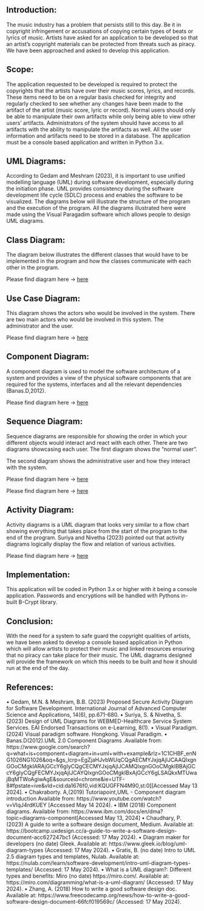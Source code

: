


<H2>Introduction:</H2>
<p>The music industry has a problem that persists still to this day. Be it in copyright infringement or accusations of copying certain types of beats or lyrics of music. Artists have asked for an application to be developed so that an artist’s copyright materials can be protected from threats such as piracy. We have been approached and asked to develop this application.</p>

<H2>Scope:</H2>
<p>The application requested to be developed is required to protect the copyrights that the artists have over their music scores, lyrics, and records. These items need to be on a regular basis checked for integrity and regularly checked to see whether any changes have been made to the artifact of the artist (music score, lyric or record). Normal users should only be able to manipulate their own artifacts while only being able to view other users’ artifacts. Administrators of the system should have access to all artifacts with the ability to manipulate the artifacts as well. All the user information and artifacts need to be stored in a database. The application must be a console based application and written in Python 3.x.</p>

<H2>UML Diagrams:</H2>
<p>According to Gedam and Meshram (2023), it is important to use unified modelling language (UML) during software development, especially during the initiation phase. UML provides consistency during the software development life cycle (SDLC) process and enables the software to be visualized. The diagrams below will illustrate the structure of the program and the execution of the program. All the diagrams illustrated here were made using the Visual Paragadim software which allows people to design UML diagrams.</p>

<H2>Class Diagram:</H2>
<p>The diagram below illustrates the different classes that would have to be implemented in the program and how the classes communicate with each other in the program.</p>


[docs]: https://sudeshnaidoo.github.io/assets/images/banners/ClassDiagram2.pdf
Please find diagram here -> [here][docs]

<H2>Use Case Diagram:</H2>
<p>This diagram shows the actors who would be involved in the system. There are two main actors who would be involved in this system. The administrator and the user.</p>

[docs]: https://sudeshnaidoo.github.io/assets/images/banners/UseCaseDiagram2.pdf
Please find diagram here -> [here][docs]


<H2>Component Diagram:</H2>
<p>A component diagram is used to model the software architecture of a system and provides a view of the physical software components that are required for the systems, interfaces and all the relevant dependencies (Banas.D,2012).</p>

[docs]: https://sudeshnaidoo.github.io/assets/images/banners/componentDiagrm1.pdf
Please find diagram here -> [here][docs]

<H2>Sequence Diagram:</H2>
<p>Sequence diagrams are responsible for showing the order in which your different objects would interact and react with each other. 
There are two diagrams showcasing each user. The first diagram shows the “normal user”.</p>

<p>The second diagram shows the administrative user and how they interact with the system.</p>

[docs]: https://sudeshnaidoo.github.io/assets/images/banners/componentDiagrm1.pdf
Please find diagram here -> [here][docs]

[docs]: https://sudeshnaidoo.github.io/assets/images/banners/SQD2Admin1.pdf
Please find diagram here -> [here][docs]

<H2>Activity Diagram:</H2>
<p>Activity diagrams is a UML diagram that looks very similar to a flow chart showing everything that takes place from the start of the program to the end of the program. Suriya and Nivetha (2023) pointed out that activity diagrams logically display the flow and relation of various activities.</p>

[docs]: https://sudeshnaidoo.github.io/assets/images/banners/ActivityDiagram1.pdf
Please find diagram here -> [here][docs]


<H2>Implementation:</H2>
<p>This application will be coded in Python 3.x or higher with it being a console application. Passwords and encryptions will be handled with Pythons in-built B-Crypt library.</p>
<H2>Conclusion:</H2>
 <p>With the need for a system to safe guard the copyright qualities of artists, we have been asked to develop a console based application in Python which will allow artists to protect their music and linked resources ensuring that no piracy can take place for their music. The UML diagrams designed will provide the framework on which this needs to be built and how it should run at the end of the day. </p>



<H2>References:</H2>
<p>
•	Gedam, M.N. & Meshram, B.B. (2023) Proposed Secure Activity Diagram for Software Development. International Journal of Advanced Computer Science and Applications, 14(6), pp.671-680.
•	Suriya, S. & Nivetha, S. (2023) Design of UML Diagrams for WEBMED-Healthcare Service System Services. EAI Endorsed Transactions on e-Learning, 8(1).
•	Visual Paradigm. (2024) Visual paradigm software. Hongkong. Visual Paradigm.
•	Banas.D(2012).UML 2.0 Component Diagrams .Available from: https://www.google.com/search?q=what+is+component+diagram+in+uml+with+example&rlz=1C1CHBF_enNG1026NG1026&oq=&gs_lcrp=EgZjaHJvbWUqCQgAECMYJxjqAjIJCAAQIxgnGOoCMgkIARAjGCcY6gIyCQgCECMYJxjqAjIJCAMQIxgnGOoCMgkIBBAjGCcY6gIyCQgFECMYJxjqAjIJCAYQIxgnGOoCMgkIBxAjGCcY6gLSAQkxMTUwajBqMTWoAgiwAgE&sourceid=chrome&ie=UTF-8#fpstate=ive&vld=cid:da1676f0,vid:KQUGFFN4M90,st:0[[Accessed May 13 2024]. 
•	Chakraborty. A,(2019) Tutoriapoint,UML - Component diagram introduction Available from: https://www.youtube.com/watch?v=VIqJ4rdKUEY [Accessed May 14 2024).
•	IBM (2018) Component diagrams. Available from: https://www.ibm.com/docs/en/dma?topic=diagrams-component[Accessed May 13, 2024]
•	Chaudhary, P. (2023) A guide to write a software design document, Medium. Available at: https://bootcamp.uxdesign.cc/a-guide-to-write-a-software-design-document-acc627247bc1 (Accessed: 17 May 2024). 
•	Diagram maker for developers (no date) Gleek. Available at: https://www.gleek.io/blog/uml-diagram-types (Accessed: 17 May 2024). 
•	Gratis, B. (no date) Intro to UML 2.5 diagram types and templates, Nulab. Available at: https://nulab.com/learn/software-development/intro-uml-diagram-types-templates/ (Accessed: 17 May 2024). 
•	What is a UML diagram?: Different types and benefits: Miro (no date) https://miro.com/. Available at: https://miro.com/diagramming/what-is-a-uml-diagram/ (Accessed: 17 May 2024). 
•	Zhang, A. (2018) How to write a good software design doc. Available at: https://www.freecodecamp.org/news/how-to-write-a-good-software-design-document-66fcf019569c/ (Accessed: 17 May 2024). 
</p>

